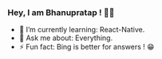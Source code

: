 ### Hey, I am Bhanupratap ! 👋🖖


- 🌱 I’m currently learning: React-Native.
- 💬 Ask me about: Everything.
- ⚡ Fun fact: Bing is better for answers ! 😁


